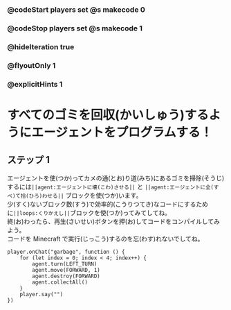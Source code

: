 ### @codeStart players set @s makecode 0
### @codeStop players set @s makecode 1

### @hideIteration true 
### @flyoutOnly 1
### @explicitHints 1


# すべてのゴミを回収(かいしゅう)するようにエージェントをプログラムする！

## ステップ 1 
エージェントを使(つか)ってカメの通(とお)り道(みち)にあるゴミを掃除(そうじ)するには``||agent:エージェントに壊(こわ)させる||`` と ``||agent:エージェントに全(すべ)て拾(ひろ)わせる||`` ブロックを使(つか)います。 </br>
少(すく)ないブロック数(すう)で効率的(こうりつてき)なコードにするために``||loops:くりかえし||``ブロックを使(つか)ってみてしてね。 </br>
終(お)わったら、再生(さいせい)ボタンを押(お)してコードをコンパイルしてみよう。 </br>
コードを Minecraft で実行(じっこう)するのを忘(わす)れないでしてね。

```ghost
player.onChat("garbage", function () {
    for (let index = 0; index < 4; index++) {
        agent.turn(LEFT_TURN)
        agent.move(FORWARD, 1)
        agent.destroy(FORWARD)
        agent.collectAll()
    }
    player.say("")
})
```
